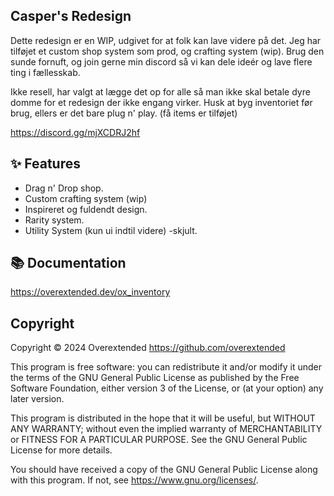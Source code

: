 ## Casper's Redesign

Dette redesign er en WIP, udgivet for at folk kan lave videre på det. Jeg har tilføjet et custom shop system som prod, og crafting system (wip).
Brug den sunde fornuft, og join gerne min discord så vi kan dele ideér og lave flere ting i fællesskab.

Ikke resell, har valgt at lægge det op for alle så man ikke skal betale dyre domme for et redesign der ikke engang virker.
Husk at byg inventoriet før brug, ellers er det bare plug n' play. (få items er tilføjet)

https://discord.gg/mjXCDRJ2hf

## ✨ Features

- Drag n' Drop shop.
- Custom crafting system (wip)
- Inspireret og fuldendt design.
- Rarity system.
- Utility System (kun ui indtil videre) -skjult.

## 📚 Documentation

https://overextended.dev/ox_inventory

## Copyright

Copyright © 2024 Overextended <https://github.com/overextended>

This program is free software: you can redistribute it and/or modify it under the terms of the GNU General Public License as published by the Free Software Foundation, either version 3 of the License, or (at your option) any later version.

This program is distributed in the hope that it will be useful, but WITHOUT ANY WARRANTY; without even the implied warranty of MERCHANTABILITY or FITNESS FOR A PARTICULAR PURPOSE. See the GNU General Public License for more details.

You should have received a copy of the GNU General Public License along with this program. If not, see <https://www.gnu.org/licenses/>.
